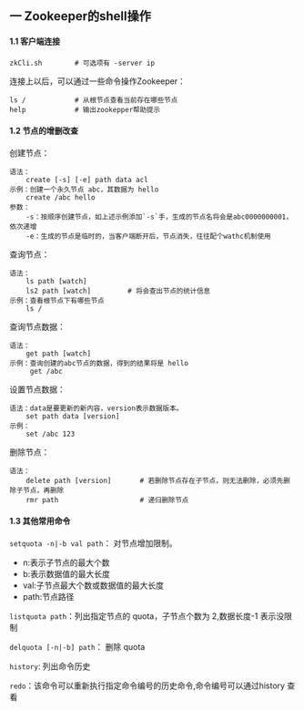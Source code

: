 ## 一 Zookeeper的shell操作

#### 1.1 客户端连接

```
zkCli.sh        # 可选项有 -server ip
```

连接上以后，可以通过一些命令操作Zookeeper：
```
ls /            # 从根节点查看当前存在哪些节点
help            # 输出zookepper帮助提示
```

#### 1.2 节点的增删改查

创建节点：
```
语法：
    create [-s] [-e] path data acl
示例：创建一个永久节点 abc，其数据为 hello
    create /abc hello  
参数：
    -s：按顺序创建节点，如上述示例添加`-s`手，生成的节点名将会是abc0000000001，依次递增
    -e：生成的节点是临时的，当客户端断开后，节点消失，往往配个wathc机制使用
```

查询节点：
```
语法：
    ls path [watch]
    ls2 path [watch]         # 将会查出节点的统计信息
示例：查看根节点下有哪些节点
    ls /
```

查询节点数据：
```
语法：
    get path [watch]           
示例：查询创建的abc节点的数据，得到的结果将是 hello
     get /abc 
```

设置节点数据：
```
语法：data是要更新的新内容，version表示数据版本。
    set path data [version]
示例：
    set /abc 123
```

删除节点：
```
语法：
    delete path [version]       # 若删除节点存在子节点，则无法删除，必须先删除子节点，再删除
    rmr path                    # 递归删除节点
```

#### 1.3 其他常用命令

`setquota -n|-b val path`： 对节点增加限制。 
- n:表示子节点的最大个数 
- b:表示数据值的最大长度 
- val:子节点最大个数或数据值的最大长度 
- path:节点路径

`listquota path`：列出指定节点的 quota，子节点个数为 2,数据长度-1 表示没限制

`delquota [-n|-b] path`： 删除 quota

`history`: 列出命令历史  

`redo`：该命令可以重新执行指定命令编号的历史命令,命令编号可以通过history 查看